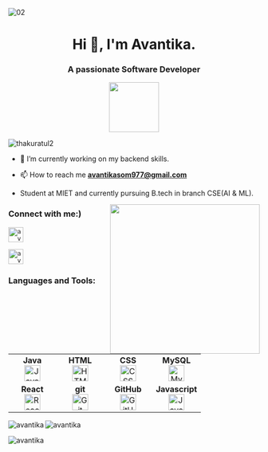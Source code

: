 
![02](https://images.unsplash.com/photo-1517694712202-14dd9538aa97?ixlib=rb-4.0.3&ixid=MnwxMjA3fDB8MHxwaG90by1wYWdlfHx8fGVufDB8fHx8&auto=format&fit=crop&w=1170&q=80)

<h1 align="center">Hi 👋,  I'm Avantika.</h1>
<h3 align="center">A passionate Software Developer </h3>
<div id="header" align="center">
  <img src="https://i.pinimg.com/originals/e7/26/c7/e726c74ac081eed50feee1433d12c998.gif" width="100"/>
</div>

<p align="left"> <img src="https://komarev.com/ghpvc/?username=thakuratul2&label=Profile%20views&color=0e75b6&style=flat" alt="thakuratul2" /> </p>



- 🔭 I’m currently working on my backend skills.

- 📫 How to reach me **avantikasom977@gmail.com**

- Student at MIET and currently pursuing B.tech in branch CSE(AI & ML).
<div id="header" >
  <img align="right" src="https://res.cloudinary.com/practicaldev/image/fetch/s--2bZIjPGC--/c_limit%2Cf_auto%2Cfl_progressive%2Cq_66%2Cw_880/https://dev-to-uploads.s3.amazonaws.com/i/d4tvukbt5mra37cvwklk.gif" width="300"/>
</div>
<h3 align="left">Connect with me:)</h3>
<p align="left">

<code><a href="https://www.linkedin.com/in/avantika-som-570819200/" target="blank"><img align="center" src="https://upload.wikimedia.org/wikipedia/commons/thumb/8/81/LinkedIn_icon.svg/2048px-LinkedIn_icon.svg.png" alt="avantika_som" height="30" width="30" /></a></code>
<!--<code><a href="https://instagram.com/thakuratul_28" target="blank"><img align="center" src="https://upload.wikimedia.org/wikipedia/commons/thumb/e/e7/Instagram_logo_2016.svg/768px-Instagram_logo_2016.svg.png" alt="thakuratul28" height="30" width="30" /></a></code>-->
<code><a href="https://www.hackerrank.com/avantikasom977" target="blank"><img align="center" src="https://images.g2crowd.com/uploads/product/image/social_landscape/social_landscape_dc8855248a4baee3ab92e3b9bf5273af/hackerrank-for-developers.png" alt="avantika" height="30" width="30" /></a></code>
</p>


<h3 style="text-align: left;">Languages and Tools:</h3>
<table width="320px">
  <tbody>
    <tr valign="top">
      <td width="80px" align="center">
        <span><strong>Java</strong></span><br>
        <a href="https://www.java.com/en/" target="_blank" rel="noreferrer">
          <img height="32px" src="https://www.pngfind.com/pngs/m/74-744402_java-logo-png-transparent-svg-vector-freebie-supply.png" alt="Java">
        </a>
      </td>
      <td width="80px" align="center">
        <span><strong>HTML</strong></span><br>
        <a href="https://www.w3.org/html/" target="_blank" rel="noreferrer">
          <img height="32" src="https://cdn.jsdelivr.net/gh/devicons/devicon/icons/html5/html5-original.svg" alt="HTML">
        </a>
      </td>
      <td width="80px" align="center">
        <span><strong>CSS</strong></span><br>
        <a href="https://www.w3schools.com/css/" target="_blank" rel="noreferrer">
          <img height="32px" src="https://cdn.jsdelivr.net/gh/devicons/devicon/icons/css3/css3-original.svg" alt="CSS">
        </a>
      </td>
      <td width="80px" align="center">
        <span><strong>MySQL</strong></span><br>
        <a href="https://www.mysql.com/" target="_blank" rel="noreferrer">
          <img height="32px" src="https://upload.wikimedia.org/wikipedia/commons/thumb/0/0a/MySQL_textlogo.svg/2560px-MySQL_textlogo.svg.png" alt="MySQL">
        </a>
      </td>
    </tr>
    <tr valign="top">
      <td width="80px" align="center">
        <span><strong>React</strong></span><br>
        <a href="https://reactjs.org/" target="_blank" rel="noreferrer">
          <img height="32px" src="https://upload.wikimedia.org/wikipedia/commons/thumb/a/a7/React-icon.svg/2300px-React-icon.svg.png" alt="React">
        </a>
      </td>
      <td width="80px" align="center">
        <span><strong>git</strong></span><br>
        <a href="https://git-scm.com/" target="_blank" rel="noreferrer">
          <img height="32px" src="https://cdn.jsdelivr.net/gh/devicons/devicon/icons/git/git-plain.svg" alt="Git">
        </a>
      </td>
      <td width="80px" align="center">
        <span><strong>GitHub</strong></span><br>
        <a href="https://github.com/avantikasom" target="_blank" rel="noreferrer">
          <img height="32px" src="https://cdn.jsdelivr.net/gh/devicons/devicon/icons/github/github-original.svg" alt="GitHub">
        </a>
      </td>
      <td width="80px" align="center">
        <span><strong>Javascript</strong></span><br>
        <a href="https://developer.mozilla.org/en-US/docs/Web/JavaScript" target="_blank" rel="noreferrer">
          <img height="32px" src="https://upload.wikimedia.org/wikipedia/commons/thumb/d/d4/Javascript-shield.svg/1200px-Javascript-shield.svg.png" alt="JavaScript">
        </a>
      </td>
    </tr>
  </tbody>
</table>


<p><img align="left" src="https://github-readme-stats.vercel.app/api/top-langs?username=avantikasom&show_icons=true&locale=en&layout=compact&show_icons=true&theme=radical" alt="avantika" /></p>

<p>&nbsp;<img align="left" src="https://github-readme-stats.vercel.app/api?username=avantikasom&show_icons=true&locale=en&show_icons=true&theme=radical" alt="avantika" /></p>

<p><img align="center" src="https://github-readme-streak-stats.herokuapp.com/?user=avantikasom&&show_icons=true&theme=radical" alt="avantika" /></p>
